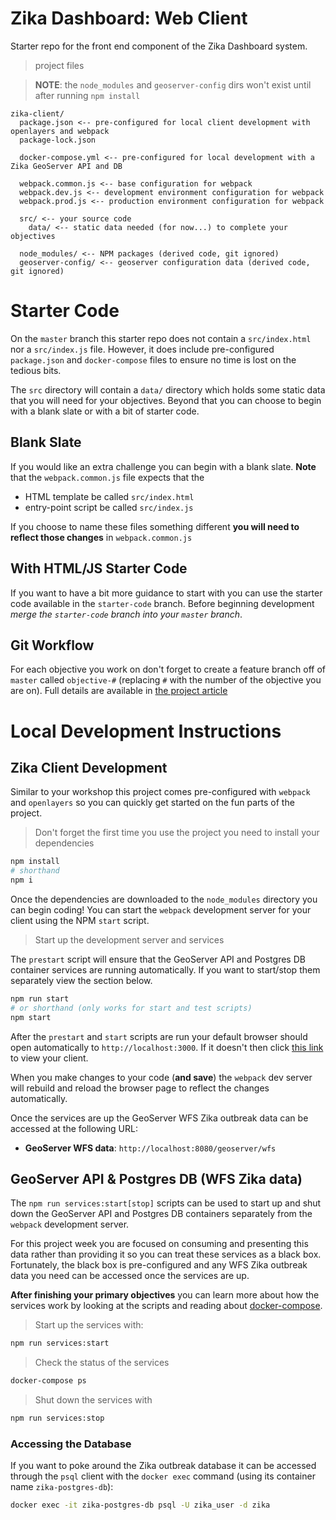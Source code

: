 # Zika Dashboard: Web Client

Starter repo for the front end component of the Zika Dashboard system.

> project files

> **NOTE**: the `node_modules` and `geoserver-config` dirs won't exist until after running `npm install`

```
zika-client/
  package.json <-- pre-configured for local client development with openlayers and webpack
  package-lock.json

  docker-compose.yml <-- pre-configured for local development with a Zika GeoServer API and DB

  webpack.common.js <-- base configuration for webpack
  webpack.dev.js <-- development environment configuration for webpack
  webpack.prod.js <-- production environment configuration for webpack

  src/ <-- your source code
    data/ <-- static data needed (for now...) to complete your objectives

  node_modules/ <-- NPM packages (derived code, git ignored)
  geoserver-config/ <-- geoserver configuration data (derived code, git ignored)
```

# Starter Code

On the `master` branch this starter repo does not contain a `src/index.html` nor a `src/index.js` file. However, it does include pre-configured `package.json` and `docker-compose` files to ensure no time is lost on the tedious bits.

The `src` directory will contain a `data/` directory which holds some static data that you will need for your objectives. Beyond that you can choose to begin with a blank slate or with a bit of starter code.

## Blank Slate

If you would like an extra challenge you can begin with a blank slate. **Note** that the `webpack.common.js` file expects that the

- HTML template be called `src/index.html`
- entry-point script be called `src/index.js`

If you choose to name these files something different **you will need to reflect those changes** in `webpack.common.js`

## With HTML/JS Starter Code

If you want to have a bit more guidance to start with you can use the starter code available in the `starter-code` branch. Before beginning development _merge the `starter-code` branch into your `master` branch_.

## Git Workflow

For each objective you work on don't forget to create a feature branch off of `master` called `objective-#` (replacing `#` with the number of the objective you are on). Full details are available in [the project article]()

# Local Development Instructions

## Zika Client Development

Similar to your workshop this project comes pre-configured with `webpack` and `openlayers` so you can quickly get started on the fun parts of the project.

> Don't forget the first time you use the project you need to install your dependencies

```sh
npm install
# shorthand
npm i
```

Once the dependencies are downloaded to the `node_modules` directory you can begin coding! You can start the `webpack` development server for your client using the NPM `start` script.

> Start up the development server and services

The `prestart` script will ensure that the GeoServer API and Postgres DB container services are running automatically. If you want to start/stop them separately view the section below.

```sh
npm run start
# or shorthand (only works for start and test scripts)
npm start
```

After the `prestart` and `start` scripts are run your default browser should open automatically to `http://localhost:3000`. If it doesn't then click [this link](http://localhost:3000) to view your client.

When you make changes to your code (**and save**) the `webpack` dev server will rebuild and reload the browser page to reflect the changes automatically.

Once the services are up the GeoServer WFS Zika outbreak data can be accessed at the following URL:

- **GeoServer WFS data**: `http://localhost:8080/geoserver/wfs`

## GeoServer API & Postgres DB (WFS Zika data)

The `npm run services:start[stop]` scripts can be used to start up and shut down the GeoServer API and Postgres DB containers separately from the `webpack` development server.

For this project week you are focused on consuming and presenting this data rather than providing it so you can treat these services as a black box. Fortunately, the black box is pre-configured and any WFS Zika outbreak data you need can be accessed once the services are up.

**After finishing your primary objectives** you can learn more about how the services work by looking at the scripts and reading about [docker-compose](https://docs.docker.com/compose/).

> Start up the services with:

```sh
npm run services:start
```

> Check the status of the services

```sh
docker-compose ps
```

> Shut down the services with

```sh
npm run services:stop
```

### Accessing the Database

If you want to poke around the Zika outbreak database it can be accessed through the `psql` client with the `docker exec` command (using its container name `zika-postgres-db`):

```sh
docker exec -it zika-postgres-db psql -U zika_user -d zika
```
